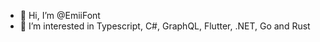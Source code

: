 - 👋 Hi, I’m @EmiiFont
- 👀 I’m interested in Typescript, C#, GraphQL, Flutter, .NET, Go and Rust

<!---
EmiiFont/EmiiFont is a ✨ special ✨ repository because its `README.md` (this file) appears on your GitHub profile.
You can click the Preview link to take a look at your changes.
--->

